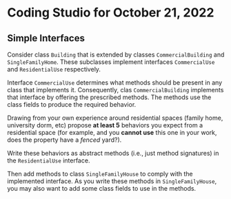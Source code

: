 # Coding Studio for October 21, 2022

## Simple Interfaces

Consider class ``Building`` that is extended by classes ``CommercialBuilding`` and ``SingleFamilyHome``. These subclasses implement interfaces ``CommercialUse`` and ``ResidentialUse`` respectively.

Interface ``CommercialUse`` determines what methods should be present in any class that implements it. Consequently, clas ``CommercialBuilding`` implements that interface by offering the prescribed methods. The methods use the class fields to produce the required behavior.

Drawing from your own experience around residential spaces (family home, university dorm, etc) propose **at least 5** behaviors you expect from a residential space (for example, and you **cannot use** this one in your work, does the property have a *fenced* yard?).

Write these behaviors as abstract methods (i.e., just method signatures) in the ``ResidentialUse`` interface.

Then add methods to class ``SingleFamilyHouse`` to comply with the implemented interface. As you write these methods in ``SingleFamilyHouse``, you may also want to add some class fields to use in the methods.